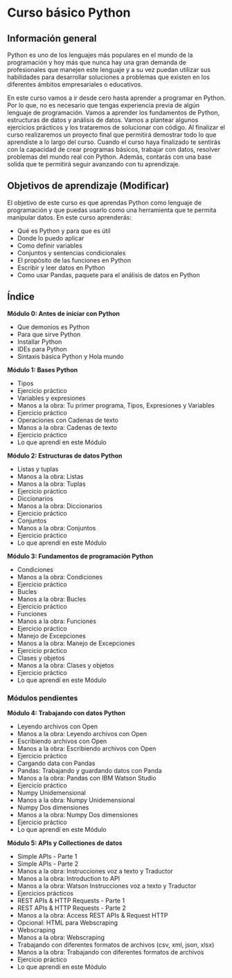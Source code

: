 # Curso básico Python

## Información general

Python es uno de los lenguajes más populares en el mundo de la programación y hoy más que nunca hay una gran demanda de profesionales que manejen este lenguaje y a su vez puedan utilizar sus habilidades para desarrollar soluciones a problemas que existen en los diferentes ámbitos empresariales o educativos.

En este curso vamos a ir desde cero hasta aprender a programar en Python. Por lo que, no es necesario que tengas experiencia previa de algún lenguaje de programación. Vamos a aprender los fundamentos de Python, estructuras de datos y análisis de datos. Vamos a plantear algunos ejercicios prácticos y los trataremos de solucionar con código. Al finalizar el curso realizaremos un proyecto final que permitirá demostrar todo lo que aprendiste a lo largo del curso.
Cuando el curso haya finalizado te sentirás con la capacidad de crear programas básicos, trabajar con datos, resolver problemas del mundo real con Python. Además, contarás con una base solida que te permitirá seguir avanzando con  tu aprendizaje.


## Objetivos de aprendizaje (Modificar)

El objetivo de este curso es que aprendas Python como lenguaje de programación y que puedas usarlo como una herramienta que te permita manipular datos.
En este curso aprenderás:
* Qué es Python y para que es útil
* Donde lo puedo aplicar
* Como definir variables
* Conjuntos y sentencias condicionales
* El propósito de las funciones en Python
* Escribir y leer datos en Python
* Como usar Pandas, paquete para el análisis de datos en Python


## Índice

**Módulo 0: Antes de iniciar con Python**

- Que demonios es Python
- Para que sirve Python
- Installar Python
- IDEs para Python
- Sintaxis básica Python y Hola mundo

**Módulo 1: Bases Python**

-   Tipos
-   Ejercicio práctico
-   Variables y expresiones
-   Manos a la obra: Tu primer programa, Tipos, Expresiones y Variables
-   Ejercicio práctico
-   Operaciones con Cadenas de texto
-   Manos a la obra: Cadenas de texto
-   Ejercicio práctico
-   Lo que aprendí en este Módulo

**Módulo 2: Estructuras de datos Python**

-   Listas y tuplas
-   Manos a la obra: Listas
-   Manos a la obra: Tuplas
-   Ejercicio práctico
-   Diccionarios
-   Manos a la obra: Diccionarios
-   Ejercicio práctico
-   Conjuntos
-   Manos a la obra: Conjuntos
-   Ejercicio práctico
-   Lo que aprendí en este Módulo

**Módulo 3: Fundamentos de programación Python**

-   Condiciones
-   Manos a la obra: Condiciones
-   Ejercicio práctico
-   Bucles
-   Manos a la obra: Bucles
-   Ejercicio práctico
-   Funciones
-   Manos a la obra: Funciones
-   Ejercicio práctico
-   Manejo de Excepciones
-   Manos a la obra: Manejo de Excepciones
-   Ejercicio práctico
-   Clases y objetos
-   Manos a la obra: Clases y objetos
-   Ejercicio práctico
-   Lo que aprendí en este Módulo

### **Módulos pendientes**

**Módulo 4: Trabajando con datos Python**

-   Leyendo archivos con Open
-   Manos a la obra: Leyendo archivos con Open
-   Escribiendo archivos con Open
-   Manos a la obra: Escribiendo archivos con Open
-   Ejercicio práctico
-   Cargando data con Pandas
-   Pandas: Trabajando y guardando datos con Panda
-   Manos a la obra: Pandas con IBM Watson Studio
-   Ejercicio práctico
-   Numpy Unidemensional
-   Manos a la obra: Numpy Unidemensional
-   Numpy Dos dimensiones
-   Manos a la obra: Numpy Dos dimensiones
-   Ejercicio práctico
-   Lo que aprendí en este Módulo

**Módulo 5: APIs y Collectiones de datos**

-   Simple APIs - Parte 1
-   Simple APIs - Parte 2
-   Manos a la obra: Instrucciones voz a texto y Traductor 
-   Manos a la obra: Introduction to API
-   Manos a la obra: Watson Instrucciones voz a texto y Traductor
-   Ejercicios prácticos
-   REST APIs & HTTP Requests - Parte 1
-   REST APIs & HTTP Requests - Parte 2
-   Manos a la obra: Access REST APIs & Request HTTP
-   Opcional: HTML para Webscraping
-   Webscraping
-   Manos a la obra: Webscraping
-   Trabajando con diferentes formatos de archivos (csv, xml, json, xlsx)
-   Manos a la obra: Trabajando con diferentes formatos de archivos
-    Ejercicio práctico
-   Lo que aprendí en este Módulo

